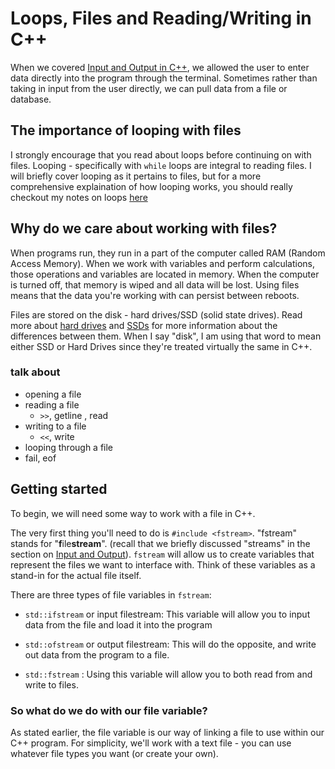 # Loops, Files and Reading/Writing in C++

When we covered [Input and Output in C++](./InputOutput.md), we allowed the user to enter data directly into the program through the terminal. Sometimes rather than taking in input from the user directly, we can pull data from a file or database. 

## The importance of looping with files

I strongly encourage that you read about loops before continuing on with files. Looping - specifically with `while` loops are integral to reading files. I will briefly cover looping as it pertains to files, but for a more comprehensive explaination of how looping works, you should really checkout my notes on loops [here](./Loops.md)


## Why do we care about working with files?

When programs run, they run in a part of the computer called RAM (Random Access Memory). When we work with variables and perform calculations, those operations and variables are located in memory. When the computer is turned off, that memory is wiped and all data will be lost. Using files means that the data you're working with can persist between reboots.

Files are stored on the disk - hard drives/SSD (solid state drives). Read more about [hard drives](https://en.wikipedia.org/wiki/Hard_disk_drive) and [SSDs](https://en.wikipedia.org/wiki/Solid-state_drive) for more information about the differences between them. When I say "disk", I am using that word to mean either SSD or Hard Drives since they're treated virtually the same in C++.

### talk about
- opening a file
- reading a file
  - `>>`, getline , read
- writing to a file
  - `<<`, write
- looping through a file
- fail, eof


## Getting started

To begin, we will need some way to work with a file in C++.

The very first thing you'll need to do is `#include <fstream>`. "fstream" stands for "**f**ile**stream**". (recall that we briefly discussed "streams" in the section on [Input and Output](./InputOutput.md)). `fstream` will allow us to create variables that represent the files we want to interface with. Think of these variables as a stand-in for the actual file itself.

There are three types of file variables in `fstream`:

- `std::ifstream` or input filestream: This variable will allow you to input data from the file and load it into the program

- `std::ofstream` or output filestream: This will do the opposite, and write out data from the program to a file.

- `std::fstream` : Using this variable will allow you to both read from and write to files.

### So what do we do with our file variable?

As stated earlier, the file variable is our way of linking a file to use within our C++ program. For simplicity, we'll work with a text file - you can use whatever file types you want (or create your own).

